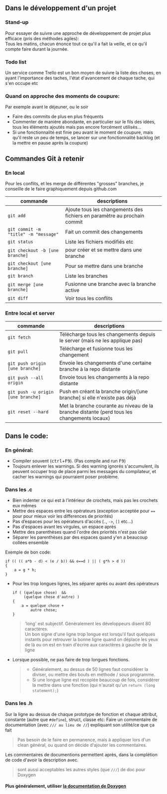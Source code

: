 
## Dans le développement d'un projet
### Stand-up
Pour essayer de suivre une approche de développement de projet plus efficace (pris des méthodes agiles):  
Tous les matins, chacun énonce tout ce qu'il a fait la veille, et ce qu'il compte faire durant la journée.

### Todo list
Un service comme Trello est un bon moyen de suivre la liste des choses, en ayant l'importance des taches, l'état d'avancement de chaque tache, qui s'en occupe etc

### Quand on approche des moments de coupure:
Par exemple avant le déjeuner, ou le soir
- Faire des commits de plus en plus fréquents
- Commenter de manière abondante, en particulier sur le fils des idées, tous les éléments ajoutés mais pas encore forcément utilisés...
- Si une fonctionnalité est finie peu avant le moment de coupure, mais qu'il reste un peu de temps, se lancer sur une fonctionnalité backlog (et la mettre en pause après la coupure)

## Commandes Git à retenir
### En local
Pour les conflits, et les merge de différentes "grosses" branches, je conseille de le faire graphiquement depuis github.com

|commande|descriptions|
|---|---|
|`git add`|Ajoute tous les changements des fichiers en paramètre au prochain commit|
|`git commit -m "title" -m "message"`|Fait un commit des changements|
|`git status`|Liste les fichiers modifiés etc|
|`git checkout -b [une branche]`|pour créer et se mettre dans une branche|
|`git checkout [une branche]`|Pour se mettre dans une branche|
|`git branch`|Liste les branches|
|`git merge [une branche]`|Fusionne une branche avec la branche active|
|`git diff`|Voir tous les conflits|

### Entre local et server

|commande|descriptions|
|---|---|
|`git fetch`|Télécharge tous les changements depuis le server (mais ne les applique pas)|
|`git pull`|Télécharge et fusionne tous les changement|
|`git push origin [une branche]`|Envoie les changements d'une certaine branche à la repo distante|
|`git push --all origin`|Envoie tous les changements à la repo distante|
|`git push -u origin [une branche]`|Push en créant la branche origin/[une branche] si elle n'existe pas déjà|
|`git reset --hard`|Met la branche courante au niveau de la branche distante (perd tous les changements locaux)|

## Dans le code:
### En général:
- Compiler souvent (<kbd>ctrl</kbd>+<kbd>F9</kbd>). (Pas compile and run <kbd>F9</kbd>)
- Toujours enlever les warnings. Si des warning ignorés s'accumulent, ils peuvent occuper trop de place parmi les messages du compilateur, et cacher les warnings qui pourraient poser problème. 
### Dans les .c
- Bien indenter ce qui est à l’intérieur de crochets, mais pas les crochets eux mêmes  
- Mettre des espaces entre les opérateurs (exception acceptée pour `==` pour pour mieux voir les differences de priorités)  
- Pas d’espaces pour les opérateurs d'accès (`.`, `->`, `[]` etc...)  
- Pas d'espaces avant les virgules, un espace après  
- Mettre des parenthèses quand l'ordre des priorités n'est pas clair  
- Séparer les parenthèses par des espaces quand y'en a beaucoup collées ensemble

Exemple de bon code:  

    if (( (( a*b - d) < (e / b)) && e==d ) || ( g*h > d ))
    {
        a = g * h;
    }
- Pour les trop longues lignes, les séparer après ou avant des opérateurs 

      if ( (quelque chose)  &&
	       (quelque chose d'autre) )
	  {
	      a = quelque chose +
	          autre chose;
	  }
  >'long' est subjectif. Généralement les développeurs disent 80 caractères.  
  >Un bon signe d'une ligne trop longue est lorsqu'il faut quelques instants pour retrouver la bonne ligne quand on déplace les yeux de là ou on est en train d'écrire aux caractères à gauche de la ligne  

- Lorsque possible, ne pas faire de trop longues fonctions.
  > - Généralement, au dessus de 50 lignes faut considérer la diviser, ou mettre des bouts en méthode / sous programme.
  > - Si une longue ligne est recopiée beaucoup de fois, considérer la mettre dans une fonction (qui n'aurait qu'un `return (long statement);`)

### Dans les .h  
 Sur la ligne au dessus de chaque  prototype de fonction et chaque attribut, constante (autre que `#define`), struct, classe etc:
Faire un commentaire de documentation (avec `/// au lieu de //`) expliquant son utilité/ce que ça fait  
> Pas besoin de le faire en permanence, mais à appliquer lors d'un clean général, ou quand on décide d'ajouter les commentaires.  

Les commentaires de documentions permettent après, dans la complétion de code d'avoir la description avec.  
> sont aussi acceptables les autres styles (que `///`) de doc pour Doxygen  

#### Plus généralement, utiliser [la documentation de Doxygen](https://sourceforge.net/projects/doxygen/)  

<!--stackedit_data:
eyJoaXN0b3J5IjpbLTYzODIzNTI1Nl19
-->
<!--stackedit_data:
eyJoaXN0b3J5IjpbMTgzOTE2NjYyNF19
-->